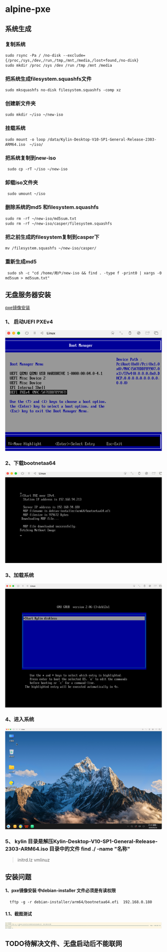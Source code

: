 # alpine-pxe

## 系统生成
### 复制系统
```shell
sudo rsync -Pa / /no-disk --exclude={/proc,/sys,/dev,/run,/tmp,/mnt,/media,/lost+found,/no-disk}
sudo mkdir /proc /sys /dev /run /tmp /mnt /media
```
### 把系统生成filesystem.squashfs文件
```shell
sudo mksquashfs no-disk filesystem.squashfs -comp xz
```
### 创建新文件夹
```shell
sudo mkdir ~/iso ~/new-iso
```
### 挂载系统
```shell
sudo mount -o loop /data/Kylin-Desktop-V10-SP1-General-Release-2303-ARM64.iso  ~/iso/
```
### 把系统复制到new-iso
```shell
 sudo cp -rT ~/iso ~/new-iso
```
### 卸载iso文件夹
```shell
 sudo umount ~/iso
```

### 删除系统的md5 和filesystem.squashfs
```shell
sudo rm -rf ~/new-iso/md5sum.txt
sudo rm -rf ~/new-iso/casper/filesystem.squashfs
```
### 把之前生成的filesystem复制到casper下
```shell
mv /filesystem.squashfs ~/new-iso/casper/
```
### 重新生成md5
```shell
 sudo sh -c "cd /home/用户/new-iso && find . -type f -print0 | xargs -0 md5sum > md5sum.txt"
```

## 无盘服务器安装
[pxe镜像安装](https://gitee.com/nuoee/alpine-pxe)

### 1、 启动UEFI PXEv4
![uefi.png](image/uefi.png)
### 2、下载bootnetaa64
![bootnetaa64.png](image/bootnetaa64.png)
### 3、加载系统
![load.png](image/load.png)
### 4、进入系统
![system.png](image/system.png)

### 5、 kylin 目录是解压Kylin-Desktop-V10-SP1-General-Release-2303-ARM64.iso 目录中的文件 find ./ -name "名称"
 > initrd.lz
> vmlinuz

## 安装问题
#### 1、pxe镜像安装 中debian-installer 文件必须是有读权限
```shell
  tftp -g -r debian-installer/arm64/bootnetaa64.efi  192.168.0.180
```
#### 1.1、截图测试
![测试图片](image/tftp-test.png)


## TODO待解决文件、无盘启动后不能联网

